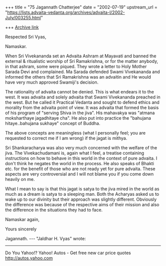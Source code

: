 +++
title = "75 Jagannath Chatterjee"
date = "2002-07-19"
upstream_url = "https://lists.advaita-vedanta.org/archives/advaita-l/2002-July/003255.html"

+++
[Archive link](https://lists.advaita-vedanta.org/archives/advaita-l/2002-July/003255.html)

Respected Sri Vyas,

Namaskar.

When Sri Vivekananda set an Advaita Ashram at Mayavati
and banned the external & ritualistic worship of Sri
Ramakrishna, or for the matter anybody, in that
ashram, some were piqued. They wrote a letter to  Holy
Mother Sarada Devi and complained. Ma Sarada defended
Swami Vivekananda and informed the others that Sri
Ramakrishna was an advaitin and He would have very
much approved Swamiji's decision.

The rationality of advaita cannot be denied. This is
what endears it to the west. It was advaita and solely
advaita that Swami Vivekananda preached in the west.
But he called it Practical Vedanta and sought to
defend ethics and morality from the advaita point of
view. It was advaita that formed the basis of his
program of "serving Shiva in the jiva". His mahavakya
was "atmana moksharthaye jagadhitaye cha". He also put
into practice the "bahujana hitaye..bahujana sukhaye"
concept of Buddha.

The above concepts are meaningless (what I personally
feel; you are requested to correct me if I am wrong)
if the jagat is mithya.

Sri Shankaracharya was also very much concerned with
the welfare of the jiva. The Vivekachudamani is, again
what I feel, a treatise containing instructions on how
to behave in this world in the context of pure
advaita. I don't think he negates the world in the
process. He also speaks of Bhakti etc. for the benefit
of those who are not ready yet for pure advaita. These
aspects are very controversial and I will not blame
you if you come down heavily on me.

What I mean to say is that this jagat is satya to the
jiva mired in the world as much as a dream is satya to
a sleeping man. Both the Acharyas asked us to wake up
to our divinity but their approach was slightly
different. Obviously the difference was because of the
respective aims of their mission and also the
difference in the situations they had to face.

Namaskar again,

Yours sincerely

Jagannath.
--- "Jaldhar H. Vyas" <jaldhar at BRAINCELLS.COM> wrote:


__________________________________________________
Do You Yahoo!?
Yahoo! Autos - Get free new car price quotes
http://autos.yahoo.com

